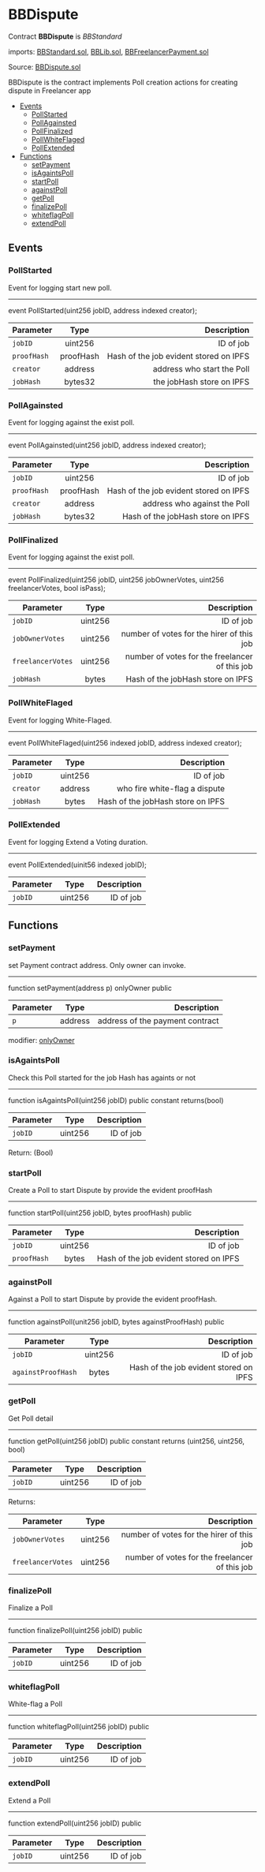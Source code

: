 # BBDispute

Contract **BBDispute** is *BBStandard* 

imports: [BBStandard.sol](../../src/contracts/BBStandard.sol), [BBLib.sol](../../src/contracts/BBLib.sol), [BBFreelancerPayment.sol](../../src/contracts/BBFreelancerPayment.sol)

Source: [BBDispute.sol](../../src/contracts/BBDispute.sol)

BBDispute is the contract implements Poll creation actions for creating dispute in Freelancer app

  * [Events](#events)
     * [PollStarted](#pollstarted)
     * [PollAgainsted](#pollagainsted)
     * [PollFinalized](#pollfinalized)
     * [PollWhiteFlaged](#pollwhiteflaged)
     * [PollExtended](#pollextended)
  * [Functions](#functions)
     * [setPayment](#setpayment)
     * [isAgaintsPoll](#isagaintspoll)
     * [startPoll](#startpoll)
     * [againstPoll](#againstpoll)
     * [getPoll](#getpoll)
     * [finalizePoll](#finalizepoll)
     * [whiteflagPoll](#whiteflagpoll)
     * [extendPoll](#extendpoll)


## Events
  

### PollStarted
Event for logging start new poll.

---
event PollStarted(uint256 jobID, address indexed creator);

| Parameter     | Type          | Description                 |
| ------------- |:-------------:| ---------------------------:|
| `jobID`       | uint256       |  ID of job  |
| `proofHash`     | proofHash   |  Hash of the job evident stored on IPFS |
| `creator`       | address       |  address who start the Poll  |
| `jobHash`       | bytes32       |  the jobHash store on IPFS  |


### PollAgainsted
Event for logging against the exist poll.

---
event PollAgainsted(uint256 jobID, address indexed creator);

| Parameter     | Type          | Description                 |
| ------------- |:-------------:| ---------------------------:|
| `jobID`       | uint256       |  ID of job  |
| `proofHash`     | proofHash  |  Hash of the job evident stored on IPFS |
| `creator`       | address       |  address who against the Poll  |
| `jobHash`       | bytes32       |  Hash of the jobHash store on IPFS  |



### PollFinalized
Event for logging against the exist poll.

---
event PollFinalized(uint256 jobID, uint256 jobOwnerVotes, uint256 freelancerVotes, bool isPass);

| Parameter     | Type          | Description                 |
| ------------- |:-------------:| ---------------------------:|
| `jobID`       | uint256       |  ID of job  |
| `jobOwnerVotes`       | uint256       |  number of votes for the hirer of this job  |
| `freelancerVotes`       | uint256       |  number of votes for the freelancer of this job  |
| `jobHash`       | bytes       |  Hash of the jobHash store on IPFS  |

### PollWhiteFlaged
Event for logging White-Flaged.

---
event PollWhiteFlaged(uint256 indexed jobID, address indexed creator);


| Parameter     | Type          | Description                 |
| ------------- |:-------------:| ---------------------------:|
| `jobID`       | uint256       |  ID of job  |
| `creator`       | address       |  who fire white-flag a dispute  |
| `jobHash`       | bytes      |  Hash of the jobHash store on IPFS  |



### PollExtended
Event for logging Extend a Voting duration.

---
event PollExtended(uinit56 indexed jobID);


| Parameter     | Type          | Description                 |
| ------------- |:-------------:| ---------------------------:|
| `jobID`       | uint256       |  ID of job  |



## Functions

### setPayment
set Payment contract address. Only owner can invoke.

---
 function setPayment(address p) onlyOwner public

| Parameter     | Type          | Description                 |
| ------------- |:-------------:| ---------------------------:|
| `p`       | address       | address of the payment contract |

modifier: [onlyOwner](../../src/contracts/zeppelin/ownership/Ownable.sol#L31-L35)


### isAgaintsPoll
Check this Poll started for the job Hash has againts or not

---
function isAgaintsPoll(uint256 jobID) public constant returns(bool)

| Parameter     | Type          | Description                 |
| ------------- |:-------------:| ---------------------------:|
| `jobID`       | uint256       |  ID of job  |

Return: (Bool)

### startPoll
Create a Poll to start Dispute by provide the evident proofHash

---
function startPoll(uint256 jobID, bytes proofHash) public 

| Parameter     | Type          | Description                 |
| ------------- |:-------------:| ---------------------------:|
| `jobID`       | uint256       |  ID of job  |
| `proofHash`       | bytes       |  Hash of the job evident stored on IPFS  |

### againstPoll
Against a Poll to start Dispute by provide the evident proofHash. 

---
function againstPoll(unit256 jobID, bytes againstProofHash) public 

| Parameter     | Type          | Description                 |
| ------------- |:-------------:| ---------------------------:|
| `jobID`       | uint256       |  ID of job  |
| `againstProofHash`       | bytes       |  Hash of the job evident stored on IPFS  |

### getPoll
Get Poll detail

---
function getPoll(uint256 jobID) public constant returns (uint256, uint256, bool)

| Parameter     | Type          | Description                 |
| ------------- |:-------------:| ---------------------------:|
| `jobID`       | uint256       |  ID of job  |

Returns:

| Parameter     | Type          | Description                 |
| ------------- |:-------------:| ---------------------------:|
| `jobOwnerVotes`       | uint256       |  number of votes for the hirer of this job  |
| `freelancerVotes`       | uint256       |  number of votes for the freelancer of this job  |


### finalizePoll
Finalize a Poll

---
function finalizePoll(uint256 jobID) public

| Parameter     | Type          | Description                 |
| ------------- |:-------------:| ---------------------------:|
| `jobID`       | uint256       |  ID of job  |


### whiteflagPoll
White-flag a Poll

---
function whiteflagPoll(uint256 jobID) public

| Parameter     | Type          | Description                 |
| ------------- |:-------------:| ---------------------------:|
| `jobID`       | uint256       |  ID of job  |


### extendPoll
Extend a Poll

---
function extendPoll(uint256 jobID) public

| Parameter     | Type          | Description                 |
| ------------- |:-------------:| ---------------------------:|
| `jobID`       | uint256       |  ID of job  |



